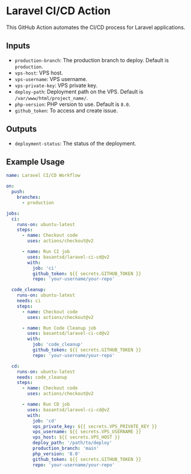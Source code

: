 # Laravel CI/CD Action

This GitHub Action automates the CI/CD process for Laravel applications.

## Inputs

- `production-branch`: The production branch to deploy. Default is `production`.
- `vps-host`: VPS host.
- `vps-username`: VPS username.
- `vps-private-key`: VPS private key.
- `deploy-path`: Deployment path on the VPS. Default is `/var/www/html/project_name/`.
- `php-version`: PHP version to use. Default is `8.0`.
- `github_token`: To access and create issue.

## Outputs

- `deployment-status`: The status of the deployment.

## Example Usage

```yaml
name: Laravel CI/CD Workflow

on:
  push:
    branches:
      - production

jobs:
  ci:
    runs-on: ubuntu-latest
    steps:
      - name: Checkout code
        uses: actions/checkout@v2

      - name: Run CI job
        uses: basantsd/laravel-ci-cd@v2
        with:
          job: 'ci'
          github_token: ${{ secrets.GITHUB_TOKEN }}
          repo: 'your-username/your-repo'

  code_cleanup:
    runs-on: ubuntu-latest
    needs: ci
    steps:
      - name: Checkout code
        uses: actions/checkout@v2

      - name: Run Code Cleanup job
        uses: basantsd/laravel-ci-cd@v2
        with:
          job: 'code_cleanup'
          github_token: ${{ secrets.GITHUB_TOKEN }}
          repo: 'your-username/your-repo'

  cd:
    runs-on: ubuntu-latest
    needs: code_cleanup
    steps:
      - name: Checkout code
        uses: actions/checkout@v2

      - name: Run CD job
        uses: basantsd/laravel-ci-cd@v2
        with:
          job: 'cd'
          vps_private_key: ${{ secrets.VPS_PRIVATE_KEY }}
          vps_username: ${{ secrets.VPS_USERNAME }}
          vps_host: ${{ secrets.VPS_HOST }}
          deploy_path: '/path/to/deploy'
          production_branch: 'main'
          php_version: '8.0'
          github_token: ${{ secrets.GITHUB_TOKEN }}
          repo: 'your-username/your-repo'
